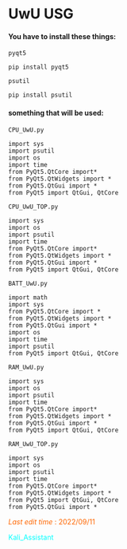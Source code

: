 # UwU USG

#### You have to install these things:
`pyqt5`
 
    pip install pyqt5

`psutil`

    pip install psutil

#### something that will be used:
`CPU_UwU.py`

    import sys
    import psutil
    import os
    import time
    from PyQt5.QtCore import*
    from PyQt5.QtWidgets import *
    from PyQt5.QtGui import *
    from PyQt5 import QtGui, QtCore


`CPU_UwU_TOP.py`

    import sys
    import os
    import psutil
    import time
    from PyQt5.QtCore import*
    from PyQt5.QtWidgets import *
    from PyQt5.QtGui import *
    from PyQt5 import QtGui, QtCore

`BATT_UwU.py`

    import math
    import sys
    from PyQt5.QtCore import *
    from PyQt5.QtWidgets import *
    from PyQt5.QtGui import *
    import os
    import time
    import psutil
    from PyQt5 import QtGui, QtCore

`RAM_UwU.py`

    import sys
    import os
    import psutil
    import time
    from PyQt5.QtCore import*
    from PyQt5.QtWidgets import *
    from PyQt5.QtGui import *
    from PyQt5 import QtGui, QtCore

`RAM_UwU_TOP.py`

    import sys
    import os
    import psutil
    import time
    from PyQt5.QtCore import*
    from PyQt5.QtWidgets import *
    from PyQt5 import QtGui, QtCore
    from PyQt5.QtGui import *

<font color=#FF6600>_Last edit time_ : 2022/09/11

<font color=#00FFFF>Kali_Assistant

